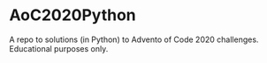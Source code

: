 # AoC2020Python

A repo to solutions (in Python) to Advento of Code 2020 challenges. 
Educational purposes only. 
